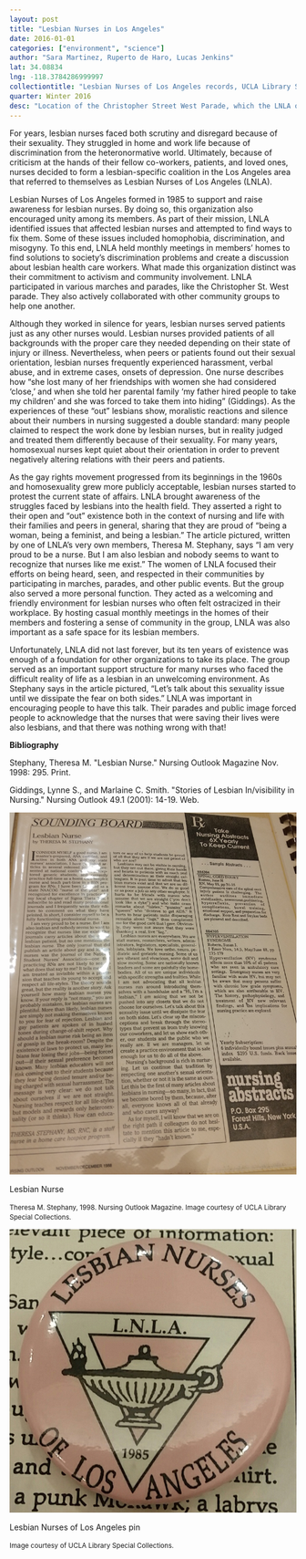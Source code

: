 ```yaml
---
layout: post
title: "Lesbian Nurses in Los Angeles"
date: 2016-01-01
categories: ["environment", "science"]
author: "Sara Martinez, Ruperto de Haro, Lucas Jenkins"
lat: 34.08834
lng: -118.3784286999997
collectiontitle: "Lesbian Nurses of Los Angeles records, UCLA Library Special Collections"
quarter: Winter 2016
desc: "Location of the Christopher Street West Parade, which the LNLA organization often participated in."
---
```

For years, lesbian nurses faced both scrutiny and disregard because of their sexuality. They struggled in home and work life because of discrimination from the heteronormative world. Ultimately, because of criticism at the hands of their fellow co-workers, patients, and loved ones, nurses decided to form a lesbian-specific coalition in the Los Angeles area that referred to themselves as Lesbian Nurses of Los Angeles (LNLA).

Lesbian Nurses of Los Angeles formed in 1985 to support and raise awareness for lesbian nurses. By doing so, this organization also encouraged unity among its members. As part of their mission, LNLA identified issues that affected lesbian nurses and attempted to find ways to fix them. Some of these issues included homophobia, discrimination, and misogyny. To this end, LNLA held monthly meetings in members’ homes to find solutions to society’s discrimination problems and create a discussion about lesbian health care workers. What made this organization distinct was their commitment to activism and community involvement. LNLA participated in various marches and parades, like the Christopher St. West parade. They also actively collaborated with other community groups to help one another.

Although they worked in silence for years, lesbian nurses served patients just as any other nurses would. Lesbian nurses provided patients of all backgrounds with the proper care they needed depending on their state of injury or illness. Nevertheless, when peers or patients found out their sexual orientation, lesbian nurses frequently experienced harassment, verbal abuse, and in extreme cases, onsets of depression. One nurse describes how “she lost many of her friendships with women she had considered ‘close,’ and when she told her parental family ‘my father hired people to take my children’ and she was forced to take them into hiding” (Giddings). As the experiences of these “out” lesbians show, moralistic reactions and silence about their numbers in nursing suggested a double standard: many people claimed to respect the work done by lesbian nurses, but in reality judged and treated them differently because of their sexuality. For many years, homosexual nurses kept quiet about their orientation in order to prevent negatively altering relations with their peers and patients.

As the gay rights movement progressed from its beginnings in the 1960s and homosexuality grew more publicly acceptable, lesbian nurses started to protest the current state of affairs. LNLA brought awareness of the struggles faced by lesbians into the health field. They asserted a right to their open and “out” existence both in the context of nursing and life with their families and peers in general, sharing that they are proud of “being a woman, being a feminist, and being a lesbian.” The article pictured, written by one of LNLA’s very own members, Theresa M. Stephany, says “I am very proud to be a nurse. But I am also lesbian and nobody seems to want to recognize that nurses like me exist.” The women of LNLA focused their efforts on being heard, seen, and respected in their communities by participating in marches, parades, and other public events. But the group also served a more personal function. They acted as a welcoming and friendly environment for lesbian nurses who often felt ostracized in their workplace. By hosting casual monthly meetings in the homes of their members and fostering a sense of community in the group, LNLA was also important as a safe space for its lesbian members.

Unfortunately, LNLA did not last forever, but its ten years of existence was enough of a foundation for other organizations to take its place. The group served as an important support structure for many nurses who faced the difficult reality of life as a lesbian in an unwelcoming environment. As Stephany says in the article pictured, “Let’s talk about this sexuality issue until we dissipate the fear on both sides.” LNLA was important in encouraging people to have this talk. Their parades and public image forced people to acknowledge that the nurses that were saving their lives were also lesbians, and that there was nothing wrong with that!


**Bibliography**

Stephany, Theresa M. &quot;Lesbian Nurse.&quot; Nursing Outlook Magazine Nov. 1998: 295. Print.

Giddings, Lynne S., and Marlaine C. Smith. &quot;Stories of Lesbian In/visibility in Nursing.&quot; Nursing Outlook 49.1 (2001): 14-19. Web.


<img src='../images/lesbiannurses1.jpg' alt='Black and white picture of a magazine article.'>
<figcaption><p>Lesbian Nurse</p><p><small>Theresa M. Stephany, 1998. Nursing Outlook Magazine. Image courtesy of UCLA Library Special Collections.</small></p>
<img src='../images/lesbiannurses2.jpg' alt='Pink pin with a triangle and bottle logo'>
<figcaption><p>Lesbian Nurses of Los Angeles pin</p><p><small>Image courtesy of UCLA Library Special Collections.</small></p>
